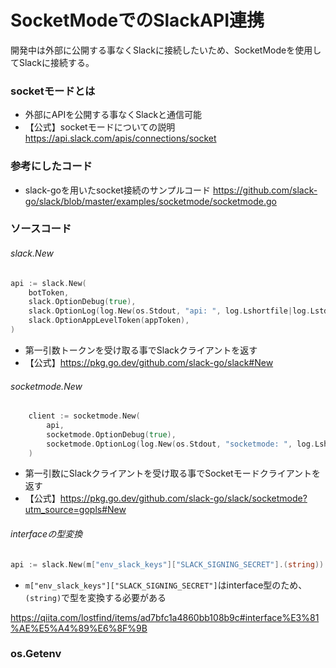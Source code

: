 # SocketModeでのSlackAPI連携
開発中は外部に公開する事なくSlackに接続したいため、SocketModeを使用してSlackに接続する。

### socketモードとは
- 外部にAPIを公開する事なくSlackと通信可能
- 【公式】socketモードについての説明
https://api.slack.com/apis/connections/socket

### 参考にしたコード
- slack-goを用いたsocket接続のサンプルコード 
https://github.com/slack-go/slack/blob/master/examples/socketmode/socketmode.go

### ソースコード

###### slack.New
```go
api := slack.New(
	botToken,
	slack.OptionDebug(true),
	slack.OptionLog(log.New(os.Stdout, "api: ", log.Lshortfile|log.LstdFlags)),
	slack.OptionAppLevelToken(appToken),
)
```
- 第一引数トークンを受け取る事でSlackクライアントを返す
- 【公式】https://pkg.go.dev/github.com/slack-go/slack#New

###### socketmode.New
```go
	client := socketmode.New(
		api,
		socketmode.OptionDebug(true),
		socketmode.OptionLog(log.New(os.Stdout, "socketmode: ", log.Lshortfile|log.LstdFlags)),
	)
```
- 第一引数にSlackクライアントを受け取る事でSocketモードクライアントを返す
- 【公式】https://pkg.go.dev/github.com/slack-go/slack/socketmode?utm_source=gopls#New





###### interfaceの型変換
```go
api := slack.New(m["env_slack_keys"]["SLACK_SIGNING_SECRET"].(string))
```
- `m["env_slack_keys"]["SLACK_SIGNING_SECRET"]`はinterface型のため、`(string)`で型を変換する必要がある

https://qiita.com/lostfind/items/ad7bfc1a4860bb108b9c#interface%E3%81%AE%E5%A4%89%E6%8F%9B

### os.Getenv


